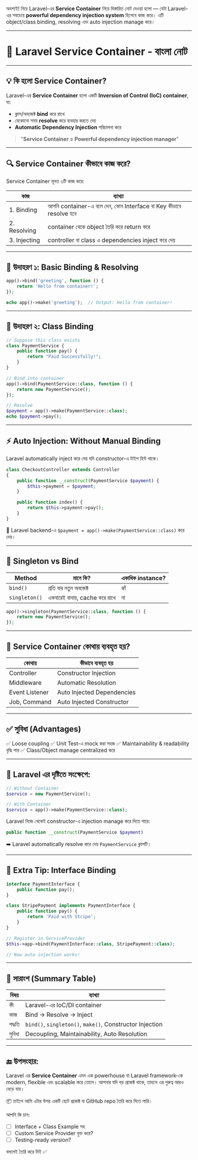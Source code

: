 অবশ্যই! নিচে Laravel-এর **Service Container** নিয়ে বিস্তারিত নোট দেওয়া হলো — যেটা Laravel-এর সবচেয়ে **powerful dependency injection system** হিসেবে কাজ করে। এটি object/class binding, resolving এবং auto injection manage করে।

---

# 🧠 Laravel Service Container - বাংলা নোট

---

## 💡 কি হলো Service Container?

Laravel-এর **Service Container** হলো একটি **Inversion of Control (IoC) container**, যা:

* ক্লাস/অবজেক্ট **bind** করে রাখে
* যেকোনো সময় **resolve** করে ব্যবহার করতে দেয়
* **Automatic Dependency Injection** পরিচালনা করে

> "**Service Container = Powerful dependency injection manager**"

---

## 🔍 Service Container কীভাবে কাজ করে?

Service Container মূলত ৩টি কাজ করে:

| কাজ          | ব্যাখ্যা                                                          |
| ------------ | ----------------------------------------------------------------- |
| 1. Binding   | আপনি container-এ বলে দেন, কোন Interface বা Key কীভাবে resolve হবে |
| 2. Resolving | container থেকে object তৈরি করে return করে                         |
| 3. Injecting | controller বা class এ dependencies inject করে দেয়                 |

---

## 🧪 উদাহরণ ১: Basic Binding & Resolving

```php
app()->bind('greeting', function () {
    return 'Hello from container!';
});

echo app()->make('greeting');  // Output: Hello from container!
```

---

## 🔗 উদাহরণ ২: Class Binding

```php
// Suppose this class exists
class PaymentService {
    public function pay() {
        return "Paid Successfully!";
    }
}

// Bind into container
app()->bind(PaymentService::class, function () {
    return new PaymentService();
});

// Resolve
$payment = app()->make(PaymentService::class);
echo $payment->pay();
```

---

## ⚡ Auto Injection: Without Manual Binding

Laravel automatically inject করে দেয় যদি constructor-এ টাইপ হিন্ট থাকে।

```php
class CheckoutController extends Controller
{
    public function __construct(PaymentService $payment) {
        $this->payment = $payment;
    }

    public function index() {
        return $this->payment->pay();
    }
}
```

🔁 Laravel backend-এ `$payment = app()->make(PaymentService::class)` করে দেয়।

---

## 🔁 Singleton vs Bind

| Method        | মানে কি?                      | একাধিক instance? |
| ------------- | ----------------------------- | ---------------- |
| `bind()`      | প্রতি বার নতুন অবজেক্ট        | হ্যাঁ            |
| `singleton()` | একবারেই বানায়, cache করে রাখে | না               |

```php
app()->singleton(PaymentService::class, function () {
    return new PaymentService();
});
```

---

## 📁 Service Container কোথায় ব্যবহৃত হয়?

| কোথায়         | কীভাবে ব্যবহৃত হয়         |
| -------------- | -------------------------- |
| Controller     | Constructor Injection      |
| Middleware     | Automatic Resolution       |
| Event Listener | Auto Injected Dependencies |
| Job, Command   | Auto Injected Constructor  |

---

## ✅ সুবিধা (Advantages)

✅ Loose coupling
✅ Unit Test-এ mock করা সহজ
✅ Maintainability & readability বৃদ্ধি পায়
✅ Class/Object manage centralized করে

---

## 🧠 Laravel এর দৃষ্টিতে সংক্ষেপে:

```php
// Without Container
$service = new PaymentService();

// With Container
$service = app()->make(PaymentService::class);
```

Laravel নিজে থেকেই constructor-এ injection manage করে দিতে পারে:

```php
public function __construct(PaymentService $payment)
```

➡️ Laravel automatically resolve করে দেয় `PaymentService` ক্লাসটি।

---

## 🧪 Extra Tip: Interface Binding

```php
interface PaymentInterface {
    public function pay();
}

class StripePayment implements PaymentInterface {
    public function pay() {
        return 'Paid with Stripe';
    }
}

// Register in ServiceProvider
$this->app->bind(PaymentInterface::class, StripePayment::class);

// Now auto injection works!
```

---

## 📌 সারাংশ (Summary Table)

| বিষয়   | ব্যাখ্যা                                                 |
| ------ | -------------------------------------------------------- |
| কী     | Laravel-এর IoC/DI container                              |
| কাজ    | Bind → Resolve → Inject                                  |
| পদ্ধতি | `bind()`, `singleton()`, `make()`, Constructor Injection |
| সুবিধা | Decoupling, Maintainability, Auto Resolution             |

---

## 🔚 উপসংহার:

Laravel এর **Service Container** এমন এক powerhouse যা Laravel framework-কে modern, flexible এবং scalable করে তোলে। আপনার যদি বড় প্রজেক্ট থাকে, তাহলে এর গুরুত্ব আরও বেড়ে যায়।

📦 চাইলে আমি এটার উপর একটি ছোট প্রজেক্ট বা GitHub repo তৈরি করে দিতে পারি।

আপনি কি চান:

* [ ] Interface + Class Example সহ
* [ ] Custom Service Provider যুক্ত করে?
* [ ] Testing-ready version?

বললেই তৈরি করে দিই ✅
